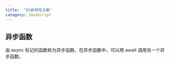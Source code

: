 ```yaml
---
title:  "ES新特性合集"
category: JavaScript
---
```


## 异步函数

由 async 标记的函数称为异步函数，在异步函数中，可以用 await 调用另一个异步函数。

